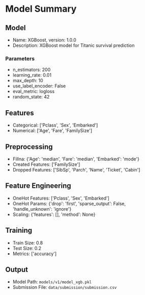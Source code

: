 # Model Summary

## Model

- Name: XGBoost, version: 1.0.0
- Description: XGBoost model for Titanic survival prediction

### Parameters

- n_estimators: 200
- learning_rate: 0.01
- max_depth: 10
- use_label_encoder: False
- eval_metric: logloss
- random_state: 42

## Features

- Categorical: ['Pclass', 'Sex', 'Embarked']
- Numerical: ['Age', 'Fare', 'FamilySize']

## Preprocessing

- Fillna: {'Age': 'median', 'Fare': 'median', 'Embarked': 'mode'}
- Created Features: ['FamilySize']
- Dropped Features: ['SibSp', 'Parch', 'Name', 'Ticket', 'Cabin']

## Feature Engineering

- OneHot Features: ['Pclass', 'Sex', 'Embarked']
- OneHot Params: {'drop': 'first', 'sparse_output': False, 'handle_unknown': 'ignore'}
- Scaling: {'features': [], 'method': None}

## Training

- Train Size: 0.8
- Test Size: 0.2
- Metrics: ['accuracy']

## Output

- Model Path: `models/v1/model_xgb.pkl`
- Submission File: `data/submission/submission.csv`
